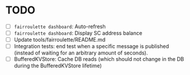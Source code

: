 # TODO

- [ ] `fairroulette dashboard`: Auto-refresh
- [ ] `fairroulette dashboard`: Display SC address balance
- [ ] Update tools/fairroulette/README.md
- [ ] Integration tests: end test when a specific message is published (instead
      of waiting for an arbitrary amount of seconds).
- [ ] BufferedKVStore: Cache DB reads (which should not change in the DB during
      the BufferedKVStore lifetime)
